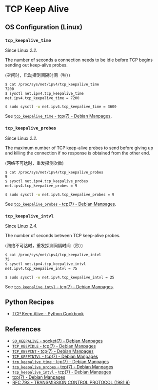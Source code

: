 # TCP Keep Alive

## OS Configuration (Linux)

### `tcp_keepalive_time`

Since Linux *2.2*.

The number of seconds a connection needs to be idle before TCP begins sending out keep-alive probes.

(空闲时，启动探测间隔时间（秒）)

```bash
$ cat /proc/sys/net/ipv4/tcp_keepalive_time
7200
$ sysctl net.ipv4.tcp_keepalive_time
net.ipv4.tcp_keepalive_time = 7200

$ sudo sysctl -w net.ipv4.tcp_keepalive_time = 3600
```

See [`tcp_keepalive_time` - tcp(7) - Debian Manpages](https://manpages.debian.org/bookworm/manpages/tcp.7.en.html#tcp_keepalive_time).

### `tcp_keepalive_probes`

Since Linux *2.2*.

The maximum number of TCP keep-alive probes to send before giving up and killing the connection
if no response is obtained from the other end.

(网络不可达时，重发探测次数)

```bash
$ cat /proc/sys/net/ipv4/tcp_keepalive_probes
9
$ sysctl net.ipv4.tcp_keepalive_probes
net.ipv4.tcp_keepalive_probes = 9

$ sudo sysctl -w net.ipv4.tcp_keepalive_probes = 9
```

See [`tcp_keepalive_probes` - tcp(7) - Debian Manpages](https://manpages.debian.org/bookworm/manpages/tcp.7.en.html#tcp_keepalive_probes).

### `tcp_keepalive_intvl`

Since Linux *2.4*.

The number of seconds between TCP keep-alive probes.

(网络不可达时，重发探测间隔时间（秒）)

```bash
$ cat /proc/sys/net/ipv4/tcp_keepalive_intvl
75
$ sysctl net.ipv4.tcp_keepalive_intvl
net.ipv4.tcp_keepalive_intvl = 75

$ sudo sysctl -w net.ipv4.tcp_keepalive_intvl = 25
```

See [`tcp_keepalive_intvl` - tcp(7) - Debian Manpages](https://manpages.debian.org/bookworm/manpages/tcp.7.en.html#tcp_keepalive_intvl).

## Python Recipes

- [TCP Keep Alive - Python Cookbook](https://leven-cn.github.io/python-cookbook/cookbook/core/net/tcp_keepalive)

## References

- [`SO_KEEPALIVE` - socket(7) - Debian Manpages](https://manpages.debian.org/bookworm/manpages/socket.7.en.html#SO_KEEPALIVE)
- [`TCP_KEEPIDLE` -  tcp(7) - Debian Manpages](https://manpages.debian.org/bookworm/manpages/tcp.7.en.html#TCP_KEEPIDLE)
- [`TCP_KEEPCNT` - tcp(7) - Debian Manpages](https://manpages.debian.org/bookworm/manpages/tcp.7.en.html#TCP_KEEPCNT)
- [`TCP_KEEPINTVL` - tcp(7) - Debian Manpages](https://manpages.debian.org/bookworm/manpages/tcp.7.en.html#TCP_KEEPINTVL)
- [`tcp_keepalive_time` - tcp(7) - Debian Manpages](https://manpages.debian.org/bookworm/manpages/tcp.7.en.html#tcp_keepalive_time)
- [`tcp_keepalive_probes` - tcp(7) - Debian Manpages](https://manpages.debian.org/bookworm/manpages/tcp.7.en.html#tcp_keepalive_probes)
- [`tcp_keepalive_intvl` - tcp(7) - Debian Manpages](https://manpages.debian.org/bookworm/manpages/tcp.7.en.html#tcp_keepalive_intvl)
- [tcp(7) - Debian Manpages](https://manpages.debian.org/bookworm/manpages/tcp.7.en.html)
- [RFC 793 - TRANSMISSION CONTROL PROTOCOL (1981.9)](https://www.rfc-editor.org/rfc/rfc793)
